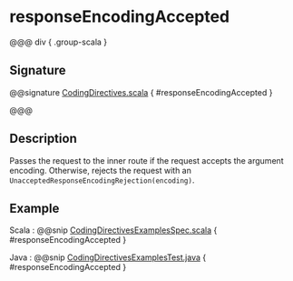 # responseEncodingAccepted

@@@ div { .group-scala }

## Signature

@@signature [CodingDirectives.scala](/pekko-http/src/main/scala/akka/http/scaladsl/server/directives/CodingDirectives.scala) { #responseEncodingAccepted }

@@@

## Description

Passes the request to the inner route if the request accepts the argument encoding. Otherwise, rejects the request with an `UnacceptedResponseEncodingRejection(encoding)`.

## Example

Scala
:  @@snip [CodingDirectivesExamplesSpec.scala](/docs/src/test/scala/docs/http/scaladsl/server/directives/CodingDirectivesExamplesSpec.scala) { #responseEncodingAccepted }

Java
:  @@snip [CodingDirectivesExamplesTest.java](/docs/src/test/java/docs/http/javadsl/server/directives/CodingDirectivesExamplesTest.java) { #responseEncodingAccepted }
